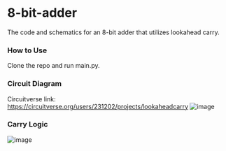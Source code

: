 # 8-bit-adder

The code and schematics for an 8-bit adder that utilizes lookahead carry.

### How to Use
Clone the repo and run main.py.

### Circuit Diagram
Circuitverse link: https://circuitverse.org/users/231202/projects/lookaheadcarry
![image](https://github.com/akshay-p-123/8-bit-adder/assets/80610931/52873de8-a099-49a1-a232-c218f9008e65)

### Carry Logic
![image](https://github.com/akshay-p-123/8-bit-adder/assets/80610931/1501be59-a99d-4189-ad7a-c3ac1cafbd36)


